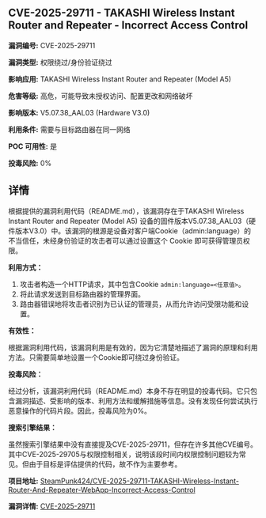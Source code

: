 ## CVE-2025-29711 - TAKASHI Wireless Instant Router and Repeater - Incorrect Access Control

**漏洞编号:** CVE-2025-29711

**漏洞类型:** 权限绕过/身份验证绕过

**影响应用:** TAKASHI Wireless Instant Router and Repeater (Model A5)

**危害等级:** 高危，可能导致未授权访问、配置更改和网络破坏

**影响版本:** V5.07.38_AAL03 (Hardware V3.0)

**利用条件:** 需要与目标路由器在同一网络

**POC 可用性:** 是

**投毒风险:** 0%

## 详情

根据提供的漏洞利用代码（README.md），该漏洞存在于TAKASHI Wireless Instant Router and Repeater (Model A5) 设备的固件版本V5.07.38_AAL03（硬件版本V3.0）中。该漏洞的根源是设备对客户端Cookie（admin:language）的不当信任，未经身份验证的攻击者可以通过设置这个 Cookie 即可获得管理员权限。

**利用方式：**

1.  攻击者构造一个HTTP请求，其中包含Cookie `admin:language=<任意值>`。 
2.  将此请求发送到目标路由器的管理界面。
3.  路由器错误地将攻击者识别为已认证的管理员，从而允许访问受限功能和设置。

**有效性：**

根据漏洞利用代码，该漏洞利用是有效的，因为它清楚地描述了漏洞的原理和利用方法。只需要简单地设置一个Cookie即可绕过身份验证。

**投毒风险：**

经过分析，该漏洞利用代码（README.md）本身不存在明显的投毒代码。它只包含漏洞描述、受影响的版本、利用方法和缓解措施等信息。没有发现任何尝试执行恶意操作的代码片段。因此，投毒风险为0%。

**搜索引擎结果：**

虽然搜索引擎结果中没有直接提及CVE-2025-29711，但存在许多其他CVE编号。其中CVE-2025-29705与权限控制相关，说明该段时间内权限控制问题较为常见。但由于目标是评估提供的代码，故不作为主要参考。

**项目地址:** [SteamPunk424/CVE-2025-29711-TAKASHI-Wireless-Instant-Router-And-Repeater-WebApp-Incorrect-Access-Control](https://github.com/SteamPunk424/CVE-2025-29711-TAKASHI-Wireless-Instant-Router-And-Repeater-WebApp-Incorrect-Access-Control)

**漏洞详情:** [CVE-2025-29711](https://nvd.nist.gov/vuln/detail/CVE-2025-29711)